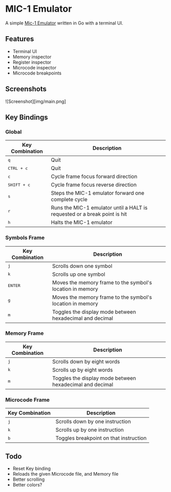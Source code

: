 # MIC-1 Emulator
A simple [Mic-1 Emulator](https://en.wikipedia.org/wiki/MIC-1) written in Go with a terminal UI.

## Features

* Terminal UI
* Memory inspector
* Register inspector
* Microcode inspector
* Microcode breakpoints

## Screenshots

![Screenshot][img/main.png]

## Key Bindings
### Global
Key Combination | Description
---|---
<kbd>q</kbd> | Quit
<kbd>CTRL + c</kbd> | Quit
<kbd>c</kbd> | Cycle frame focus forward direction
<kbd>SHIFT +  c</kbd> | Cycle frame focus reverse direction
<kbd>s</kbd> | Steps the MIC-1 emulator forward one complete cycle
<kbd>r</kbd> | Runs the MIC-1 emulator until a HALT is requested or a break point is hit
<kbd>h</kbd> | Halts the MIC-1 emulator

### Symbols Frame

Key Combination | Description
---|---
<kbd>j</kbd> | Scrolls down one symbol
<kbd>k</kbd> | Scrolls up one symbol
<kbd>ENTER</kbd> | Moves the memory frame to the symbol's location in memory
<kbd>g</kbd> | Moves the memory frame to the symbol's location in memory
<kbd>m</kbd> | Toggles the display mode between hexadecimal and decimal 

### Memory Frame

Key Combination | Description
---|---
<kbd>j</kbd> | Scrolls down by eight words
<kbd>k</kbd> | Scrolls up by eight words
<kbd>m</kbd> | Toggles the display mode between hexadecimal and decimal 

### Microcode Frame

Key Combination | Description
---|---
<kbd>j</kbd> | Scrolls down by one instruction
<kbd>k</kbd> | Scrolls up by one instruction
<kbd>b</kbd> | Toggles breakpoint on that instruction

## Todo
* Reset Key binding
 * Reloads the given Microcode file, and Memory file
* Better scrolling
* Better colors?
